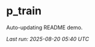 # p_train

Auto-updating README demo.

<!--START_SECTION:status-->
_Last run: 2025-08-20 05:40 UTC_
<!--END_SECTION:status-->










